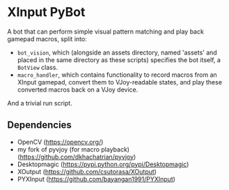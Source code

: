 # XInput PyBot
A bot that can perform simple visual pattern matching and play back gamepad macros, split into:
- `bot_vision`, which (alongside an assets directory, named 'assets' and placed in the same directory as these scripts) specifies the bot itself, a `BotView` class.
- `macro_handler`, which contains functionality to record macros from an XInput gamepad, convert them to VJoy-readable states, and play these converted macros back on a VJoy device.

And a trivial run script.

[//]: # (I had expected the "computer vision" part would be the most difficult to get going. Turns out my vision problem was fairly trivial to handle with simple template matching using OpenCV. What ended up being the *huge* pain was [1] getting a virtual gamepad's inputs to be read by an emulator.)

## Dependencies
- OpenCV (https://opencv.org/)
- my fork of pyvjoy (for macro playback) (https://github.com/dkhachatrian/pyvjoy)
- Desktopmagic (https://pypi.python.org/pypi/Desktopmagic)
- XOutput (https://github.com/csutorasa/XOutput)
- PYXInput (https://github.com/bayangan1991/PYXInput)
